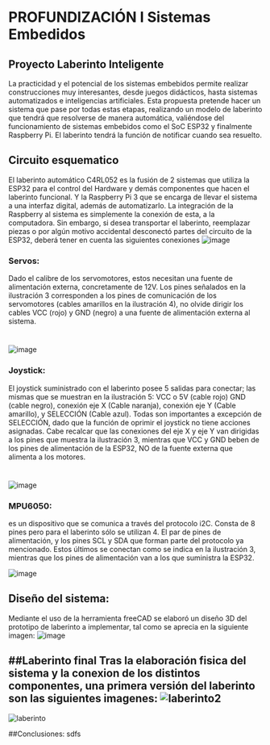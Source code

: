 # PROFUNDIZACIÓN I Sistemas Embedidos
## Proyecto Laberinto Inteligente
La practicidad y el potencial de los sistemas embebidos permite realizar 
construcciones muy interesantes, desde juegos didácticos, hasta sistemas 
automatizados e inteligencias artificiales. Esta propuesta pretende hacer un 
sistema que pase por todas estas etapas, realizando un modelo de laberinto 
que tendrá que resolverse de manera automática, valiéndose del 
funcionamiento de sistemas embebidos como el SoC ESP32 y finalmente 
Raspberry Pi. El laberinto tendrá la función de notificar cuando sea resuelto.

## Circuito esquematico
El laberinto automático C4RL052 es la fusión de 2 sistemas que utiliza la ESP32 para el 
control del Hardware y demás componentes que hacen el laberinto funcional. Y la 
Raspberry Pi 3 que se encarga de llevar el sistema a una interfaz digital, además de 
automatizarlo.
La integración de la Raspberry al sistema es simplemente la conexión de esta, a la 
computadora. Sin embargo, si desea transportar el laberinto, reemplazar piezas o por 
algún motivo accidental desconectó partes del circuito de la ESP32, deberá tener en 
cuenta las siguientes conexiones
![image](https://github.com/lokoi2c/PROF_II_Sis_embedidos/assets/71717504/b84b9625-7a5d-4463-94c3-fba522d0611c)

### Servos: 
Dado el calibre de los 
servomotores, estos necesitan una fuente de 
alimentación externa, concretamente de 12V.
Los pines señalados en la ilustración 3 
corresponden a los pines de comunicación de 
los servomotores (cables amarillos en la 
ilustración 4), no olvide dirigir los cables VCC
(rojo) y GND (negro) a una fuente de 
alimentación externa al sistema.
#
![image](https://github.com/lokoi2c/PROF_II_Sis_embedidos/assets/71717504/889db8cf-b9b7-4672-8659-4348fc85a712)
### Joystick:
El joystick suministrado con el 
laberinto posee 5 salidas para conectar; las mismas que 
se muestran en la ilustración 5: VCC o 5V (cable rojo) 
GND (cable negro), conexión eje X (Cable naranja),
conexión eje Y (Cable amarillo), y SELECCIÓN (Cable 
azul). Todas son importantes a excepción de 
SELECCIÓN, dado que la función de oprimir el joystick 
no tiene acciones asignadas. Cabe recalcar que las 
conexiones del eje X y eje Y van dirigidas a los pines que 
muestra la ilustración 3, mientras que VCC y GND beben 
de los pines de alimentación de la ESP32, NO de la fuente externa que alimenta a los 
motores. 
#
![image](https://github.com/lokoi2c/PROF_II_Sis_embedidos/assets/71717504/1c1f038a-91c9-49d0-a9cd-60da1bf80e4e)
### MPU6050:
es un 
dispositivo que se comunica a través del protocolo i2C. 
Consta de 8 pines pero para el laberinto sólo se utilizan 4. El 
par de pines de alimentación, y los pines SCL y SDA que 
forman parte del protocolo ya mencionado. Estos últimos se 
conectan como se indica en la ilustración 3, mientras que los 
pines de alimentación van a los que suministra la ESP32.

![image](https://github.com/lokoi2c/PROF_II_Sis_embedidos/assets/71717504/6f8bfce0-033a-4801-abd3-98e0153114d6)

## Diseño del sistema:
Mediante el uso de la herramienta freeCAD  se elaboró un diseño 3D del prototipo de laberinto a implementar, tal como se aprecia en la siguiente imagen:
![image](https://github.com/lokoi2c/PROF_II_Sis_embedidos/assets/71717504/5f59cf84-d472-44ad-b9b8-447e10a46abf)

##Laberinto final
Tras la elaboración fisica del sistema y la conexion de los distintos componentes, una primera versión del laberinto son las siguientes imagenes:
![laberinto2](https://github.com/lokoi2c/PROF_II_Sis_embedidos/assets/71717504/df13e8dd-af8d-4b98-87bd-7418dc23e212)
---------
![laberinto](https://github.com/lokoi2c/PROF_II_Sis_embedidos/assets/71717504/32fb4e13-0f13-4f7b-8952-f1f387bd18af)

##Conclusiones:
sdfs
